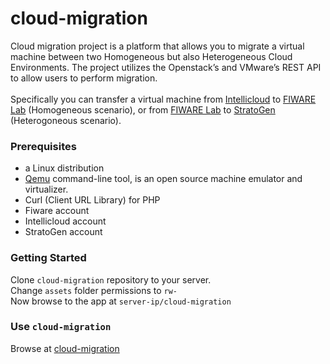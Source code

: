 # cloud-migration
Cloud migration project is a platform that allows you to migrate a virtual machine between two Homogeneous but also  Heterogeneous Cloud Environments. The project utilizes the Openstack’s and VMware’s REST API to allow users to perform migration.
<br><br>
Specifically you can transfer a virtual machine from <a href="http://cloud.intellicloud.tuc.gr/">Intellicloud</a> to <a href="https://cloud.lab.fiware.org/">FIWARE Lab</a> (Homogeneous scenario), or from <a href="https://cloud.lab.fiware.org/">FIWARE Lab</a> to <a href="http://www.stratogen.net">StratoGen</a> (Heterogoneous scenario).

<h3>Prerequisites</h3>

<ul>
  <li>a Linux distribution</li>
  <li><a href="http://www.qemu.org/">Qemu</a> command-line tool, is an open source machine emulator and virtualizer.</li>
  <li>Curl (Client URL Library) for PHP</li>
  <li>Fiware account</li>
  <li>Intellicloud account</li>
  <li>StratoGen account</li>
</ul>

<h3>Getting Started</h3>

Clone `cloud-migration` repository to your server.
<br>
Change `assets` folder permissions to `rw-`
<br>
Now browse to the app at `server-ip/cloud-migration`

### Use `cloud-migration`

Browse at <a href="http://147.27.60.220/migration/">cloud-migration</a>
